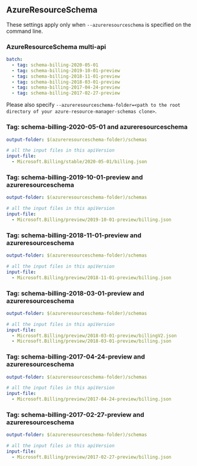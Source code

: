 ## AzureResourceSchema

These settings apply only when `--azureresourceschema` is specified on the command line.

### AzureResourceSchema multi-api

``` yaml $(azureresourceschema) && $(multiapi)
batch:
  - tag: schema-billing-2020-05-01
  - tag: schema-billing-2019-10-01-preview
  - tag: schema-billing-2018-11-01-preview
  - tag: schema-billing-2018-03-01-preview
  - tag: schema-billing-2017-04-24-preview
  - tag: schema-billing-2017-02-27-preview

```

Please also specify `--azureresourceschema-folder=<path to the root directory of your azure-resource-manager-schemas clone>`.

### Tag: schema-billing-2020-05-01 and azureresourceschema

``` yaml $(tag) == 'schema-billing-2020-05-01' && $(azureresourceschema)
output-folder: $(azureresourceschema-folder)/schemas

# all the input files in this apiVersion
input-file:
  - Microsoft.Billing/stable/2020-05-01/billing.json

```

### Tag: schema-billing-2019-10-01-preview and azureresourceschema

``` yaml $(tag) == 'schema-billing-2019-10-01-preview' && $(azureresourceschema)
output-folder: $(azureresourceschema-folder)/schemas

# all the input files in this apiVersion
input-file:
  - Microsoft.Billing/preview/2019-10-01-preview/billing.json

```

### Tag: schema-billing-2018-11-01-preview and azureresourceschema

``` yaml $(tag) == 'schema-billing-2018-11-01-preview' && $(azureresourceschema)
output-folder: $(azureresourceschema-folder)/schemas

# all the input files in this apiVersion
input-file:
  - Microsoft.Billing/preview/2018-11-01-preview/billing.json

```

### Tag: schema-billing-2018-03-01-preview and azureresourceschema

``` yaml $(tag) == 'schema-billing-2018-03-01-preview' && $(azureresourceschema)
output-folder: $(azureresourceschema-folder)/schemas

# all the input files in this apiVersion
input-file:
  - Microsoft.Billing/preview/2018-03-01-preview/billingV2.json
  - Microsoft.Billing/preview/2018-03-01-preview/billing.json

```

### Tag: schema-billing-2017-04-24-preview and azureresourceschema

``` yaml $(tag) == 'schema-billing-2017-04-24-preview' && $(azureresourceschema)
output-folder: $(azureresourceschema-folder)/schemas

# all the input files in this apiVersion
input-file:
  - Microsoft.Billing/preview/2017-04-24-preview/billing.json

```

### Tag: schema-billing-2017-02-27-preview and azureresourceschema

``` yaml $(tag) == 'schema-billing-2017-02-27-preview' && $(azureresourceschema)
output-folder: $(azureresourceschema-folder)/schemas

# all the input files in this apiVersion
input-file:
  - Microsoft.Billing/preview/2017-02-27-preview/billing.json

```
